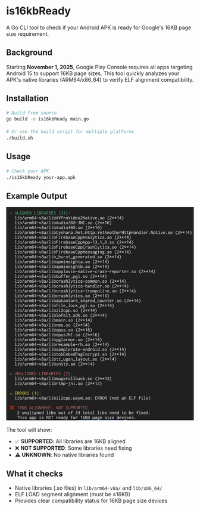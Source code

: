# is16kbReady

A Go CLI tool to check if your Android APK is ready for Google's 16KB page size requirement.

## Background

Starting **November 1, 2025**, Google Play Console requires all apps targeting Android 15 to support 16KB page sizes. This tool quickly analyzes your APK's native libraries (ARM64/x86_64) to verify ELF alignment compatibility.

## Installation

```bash
# Build from source
go build -o is16kbReady main.go

# Or use the build script for multiple platforms
./build.sh
```

## Usage

```bash
# Check your APK
./is16kbReady your-app.apk
```

## Example Output

![Example output](ss-1.png)

The tool will show:
- ✅ **SUPPORTED**: All libraries are 16KB aligned
- ❌ **NOT SUPPORTED**: Some libraries need fixing
- ⚠️ **UNKNOWN**: No native libraries found

## What it checks

- Native libraries (.so files) in `lib/arm64-v8a/` and `lib/x86_64/`
- ELF LOAD segment alignment (must be ≥16KB)
- Provides clear compatibility status for 16KB page size devices
